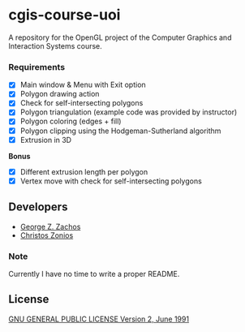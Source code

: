 # cgis-course-uoi

A repository for the OpenGL project of the Computer Graphics and Interaction Systems course.

### Requirements

 - [x] Main window & Menu with Exit option
 - [x] Polygon drawing action
 - [x] Check for self-intersecting polygons
 - [x] Polygon triangulation (example code was provided by instructor)
 - [x] Polygon coloring (edges + fill)
 - [x] Polygon clipping using the Hodgeman-Sutherland algorithm
 - [x] Extrusion in 3D

__Bonus__ 
 - [x] Different extrusion length per polygon
 - [x] Vertex move with check for self-intersecting polygons

## Developers
 - [George Z. Zachos](http://cse.uoi.gr/~gzachos)
 - [Christos Zonios](https://czonios.github.io/)

### Note
Currently I have no time to write a proper README.

## License
[GNU GENERAL PUBLIC LICENSE Version 2, June 1991](LICENSE)

